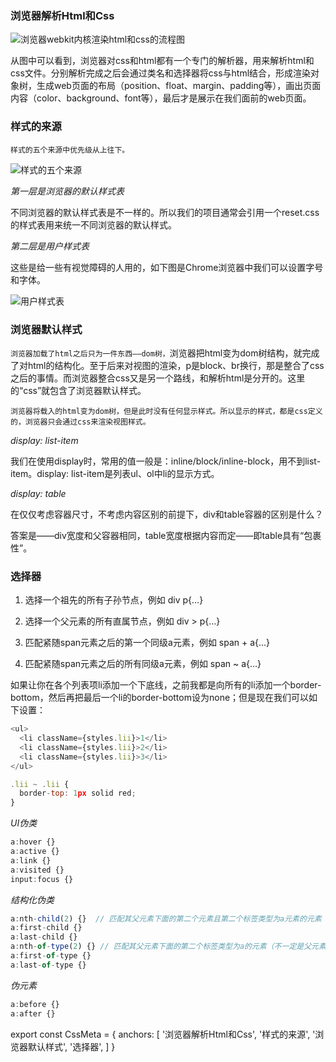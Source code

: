 ### 浏览器解析Html和Css

![浏览器webkit内核渲染html和css的流程图](CssWithHtml.png)

从图中可以看到，浏览器对css和html都有一个专门的解析器，用来解析html和css文件。分别解析完成之后会通过类名和选择器将css与html结合，形成渲染对象树，生成web页面的布局（position、float、margin、padding等），画出页面内容（color、background、font等），最后才是展示在我们面前的web页面。

### 样式的来源

`样式的五个来源中优先级从上往下。`

![样式的五个来源](StyleSource.png)

_第一层是浏览器的默认样式表_

不同浏览器的默认样式表是不一样的。所以我们的项目通常会引用一个reset.css的样式表用来统一不同浏览器的默认样式。

_第二层是用户样式表_

这些是给一些有视觉障碍的人用的，如下图是Chrome浏览器中我们可以设置字号和字体。

![用户样式表](UserStyle.png)

### 浏览器默认样式 

`浏览器加载了html之后只为一件东西——dom树，`浏览器把html变为dom树结构，就完成了对html的结构化。至于后来对视图的渲染，p是block、br换行，那是整合了css之后的事情。而浏览器整合css又是另一个路线，和解析html是分开的。这里的“css”就包含了浏览器默认样式。

`浏览器将载入的html变为dom树，但是此时没有任何显示样式。所以显示的样式，都是css定义的，浏览器只会通过css来渲染视图样式。`

_display: list-item_

我们在使用display时，常用的值一般是：inline/block/inline-block，用不到list-item。display: list-item是列表ul、ol中li的显示方式。

_display: table_

在仅仅考虑容器尺寸，不考虑内容区别的前提下，div和table容器的区别是什么？

答案是——div宽度和父容器相同，table宽度根据内容而定——即table具有“包裹性”。

### 选择器

1. 选择一个祖先的所有子孙节点，例如 div p{…}

1. 选择一个父元素的所有直属节点，例如 div > p{…}

1. 匹配紧随span元素之后的第一个同级a元素，例如 span + a{…}

1. 匹配紧随span元素之后的所有同级a元素，例如 span ~ a{…}

如果让你在各个列表项li添加一个下底线，之前我都是向所有的li添加一个border-bottom，然后再把最后一个li的border-bottom设为none；但是现在我们可以如下设置：

``` js
<ul>
  <li className={styles.lii}>1</li>
  <li className={styles.lii}>2</li>
  <li className={styles.lii}>3</li>
</ul>

.lii ~ .lii {
  border-top: 1px solid red;
}
```

_UI伪类_

``` js
a:hover {}
a:active {}
a:link {}
a:visited {}
input:focus {}
```

_结构化伪类_

``` js
a:nth-child(2) {}  // 匹配其父元素下面的第二个元素且第二个标签类型为a元素的元素（必须是父元素下的第二个元素）
a:first-child {}
a:last-child {}
a:nth-of-type(2) {} // 匹配其父元素下面的第二个标签类型为a的元素（不一定是父元素下的第二个元素）
a:first-of-type {}
a:last-of-type {}
```

_伪元素_

``` js
a:before {}
a:after {}
```

export const CssMeta = {
  anchors: [
    '浏览器解析Html和Css',
    '样式的来源',
    '浏览器默认样式',
    '选择器',
  ]
}







